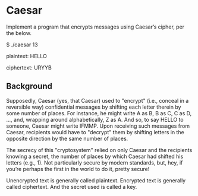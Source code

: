 # Caesar

Implement a program that encrypts messages using Caesar’s cipher, per the below.

$ ./caesar 13

plaintext:  HELLO

ciphertext: URYYB

## Background

Supposedly, Caesar (yes, that Caesar) used to "encrypt" (i.e., conceal in a reversible way) confidential messages 
by shifting each letter therein by some number of places. For instance, he might write A as B, B as C, C as D, …​, 
and, wrapping around alphabetically, Z as A. And so, to say HELLO to someone, Caesar might write IFMMP. Upon 
receiving such messages from Caesar, recipients would have to "decrypt" them by shifting letters in the opposite 
direction by the same number of places.

The secrecy of this "cryptosystem" relied on only Caesar and the recipients knowing a secret, the number of places 
by which Caesar had shifted his letters (e.g., 1). Not particularly secure by modern standards, but, hey, if you’re 
perhaps the first in the world to do it, pretty secure!

Unencrypted text is generally called plaintext. Encrypted text is generally called ciphertext. And the secret used 
is called a key.
